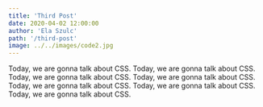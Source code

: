 ```yaml
---
title: 'Third Post'
date: 2020-04-02 12:00:00
author: 'Ela Szulc'
path: '/third-post'
image: ../../images/code2.jpg
---
```

Today, we are gonna talk about CSS. Today, we are gonna talk about CSS. Today, we are gonna talk about CSS. Today, we are gonna talk about CSS. Today, we are gonna talk about CSS. Today, we are gonna talk about CSS. Today, we are gonna talk about CSS. 